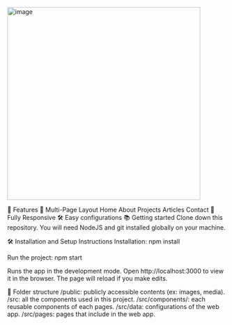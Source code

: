<img width="443" alt="image" src="https://github.com/ChaitanyaAnnamreddy/Portfolio-using-React/assets/120272918/fd05cd93-ce3b-4fb4-9605-f9bb3c7cdcd6">


📙 Features
📖 Multi-Page Layout
Home
About
Projects
Articles
Contact
📱 Fully Responsive
🛠 Easy configurations
📚 Getting started
Clone down this repository. You will need NodeJS and git installed globally on your machine.

🛠 Installation and Setup Instructions
Installation: npm install

Run the project: npm start

Runs the app in the development mode.
Open http://localhost:3000 to view it in the browser. The page will reload if you make edits.

📁 Folder structure
/public: publicly accessible contents (ex: images, media).
/src: all the components used in this project.
/src/components/: each reusable components of each pages.
/src/data: configurations of the web app.
/src/pages: pages that include in the web app.
